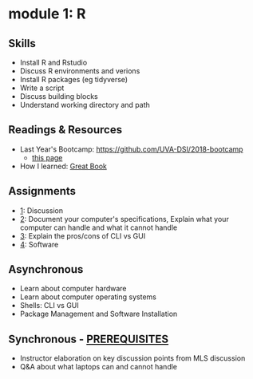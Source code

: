 # module 1: R

## Skills
* Install R and Rstudio
* Discuss R environments and verions 
* Install R packages (eg tidyverse)
* Write a script
* Discuss building blocks
* Understand working directory and path


## Readings & Resources
* Last Year's Bootcamp: https://github.com/UVA-DSI/2018-bootcamp
  * [this page](https://github.com/UVA-DSI/2018-bootcamp/tree/master/R)
* How I learned: [Great Book](Ihttps://r4ds.had.co.nz/) 

## Assignments
* [1](https://github.com/UVA-DSI/online-bootcamp/blob/master/module-1-How-Computers-Work/assignment-1-discussion.md): Discussion
* [2](https://github.com/UVA-DSI/online-bootcamp/blob/master/module-1-How-Computers-Work/assignment-2-hardware-and-scales.md): Document your computer's specifications, Explain what your computer can handle and what it cannot handle
* [3](https://github.com/UVA-DSI/online-bootcamp/blob/master/module-1-How-Computers-Work/assignment-3-shells.md): Explain the pros/cons of CLI vs GUI
* [4](https://github.com/UVA-DSI/online-bootcamp/blob/master/module-1-How-Computers-Work/assignment-4-software.md): Software

## Asynchronous
* Learn about computer hardware
* Learn about computer operating systems
* Shells: CLI vs GUI
* Package Management and Software Installation

## Synchronous - [PREREQUISITES](https://github.com/UVA-DSI/online-bootcamp/blob/master/module-1-How-Computers-Work/SYNCHRONOUS_PREREQUISITES.md)
* Instructor elaboration on key discussion points from MLS discussion
* Q&A about what laptops can and cannot handle
